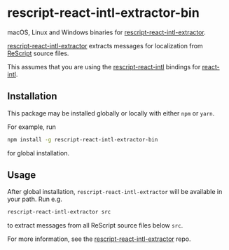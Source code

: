 # rescript-react-intl-extractor-bin

macOS, Linux and Windows binaries for [rescript-react-intl-extractor].

[rescript-react-intl-extractor] extracts messages for localization from [ReScript] source files.

This assumes that you are using the [rescript-react-intl] bindings for [react-intl].

## Installation

This package may be installed globally or locally with either `npm` or `yarn`.

For example, run

```sh
npm install -g rescript-react-intl-extractor-bin
```

for global installation.

## Usage

After global installation, `rescript-react-intl-extractor` will be available in your path. Run e.g.

```sh
rescript-react-intl-extractor src
```

to extract messages from all ReScript source files below `src`.

For more information, see the [rescript-react-intl-extractor] repo.

[rescript]: https://rescript-lang.org
[react-intl]: https://github.com/yahoo/react-intl
[rescript-react-intl]: https://github.com/cca-io/rescript-react-intl
[rescript-react-intl-extractor]: https://github.com/cca-io/rescript-react-intl-extractor
